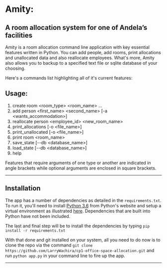 
# Amity:
## A room allocation system for one of Andela’s facilities

Amity is a room allocation command line application with key essential features written in Python.
You can add people, add rooms, print allocations and unallocated data and also reallocate employees. What's more, Amity also allows you to backup to a specified text file or sqlite database of your choosing.

Here's a commands list highlighting all of it's current features:

## Usage:
1.  create room <room_type> <room_name> ...
2.  add person <designation> <first_name> <second_name> [-a <wants_accommodation>]
3.  reallocate person <employee_id> <new_room_name>
4.  print_allocations [-o <file_name>]
5.  print_unallocated [-o <file_name>]
6.  print room <room_name>
7.  save_state [--db <database_name>]
8.  load_state [--db <database_name>]
9.  help

Features that require arguments of one type or another are indicated in angle brackets while optional arguments
are enclosed in square brackets.

--------------------------------------------------------

## Installation
The app has a number of dependencies as detailed in the `requirements.txt`. To run it, you'll need to install [Python 3.6](http://python.org) from Python's website and setup a virtual environment as illustrated [here](http://docs.python-guide.org/en/latest/dev/virtualenvs/). Dependencies that are built into Python have not been included.

The last and final step will be to install the dependencies by typing `pip install -r requirements.txt`

With that done and git installed on your system, all you need to do now is to clone the repo via the command `git clone https://github.com/LarryWachira/cp1-office-space-allocation.git` and run `python app.py` in your command line to fire up the app.

--------------------------------------------------------


